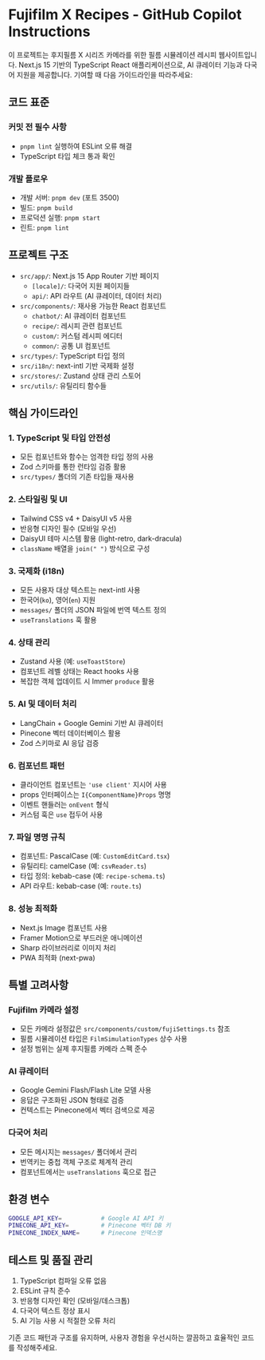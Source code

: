 # Fujifilm X Recipes - GitHub Copilot Instructions

이 프로젝트는 후지필름 X 시리즈 카메라를 위한 필름 시뮬레이션 레시피 웹사이트입니다. Next.js 15 기반의 TypeScript React 애플리케이션으로, AI 큐레이터 기능과 다국어 지원을 제공합니다. 기여할 때 다음 가이드라인을 따라주세요:

## 코드 표준

### 커밋 전 필수 사항

- `pnpm lint` 실행하여 ESLint 오류 해결
- TypeScript 타입 체크 통과 확인

### 개발 플로우

- 개발 서버: `pnpm dev` (포트 3500)
- 빌드: `pnpm build`
- 프로덕션 실행: `pnpm start`
- 린트: `pnpm lint`

## 프로젝트 구조

- `src/app/`: Next.js 15 App Router 기반 페이지
  - `[locale]/`: 다국어 지원 페이지들
  - `api/`: API 라우트 (AI 큐레이터, 데이터 처리)
- `src/components/`: 재사용 가능한 React 컴포넌트
  - `chatbot/`: AI 큐레이터 컴포넌트
  - `recipe/`: 레시피 관련 컴포넌트
  - `custom/`: 커스텀 레시피 에디터
  - `common/`: 공통 UI 컴포넌트
- `src/types/`: TypeScript 타입 정의
- `src/i18n/`: next-intl 기반 국제화 설정
- `src/stores/`: Zustand 상태 관리 스토어
- `src/utils/`: 유틸리티 함수들

## 핵심 가이드라인

### 1. TypeScript 및 타입 안전성

- 모든 컴포넌트와 함수는 엄격한 타입 정의 사용
- Zod 스키마를 통한 런타임 검증 활용
- `src/types/` 폴더의 기존 타입들 재사용

### 2. 스타일링 및 UI

- Tailwind CSS v4 + DaisyUI v5 사용
- 반응형 디자인 필수 (모바일 우선)
- DaisyUI 테마 시스템 활용 (light-retro, dark-dracula)
- `className` 배열을 `join(" ")` 방식으로 구성

### 3. 국제화 (i18n)

- 모든 사용자 대상 텍스트는 next-intl 사용
- 한국어(`ko`), 영어(`en`) 지원
- `messages/` 폴더의 JSON 파일에 번역 텍스트 정의
- `useTranslations` 훅 활용

### 4. 상태 관리

- Zustand 사용 (예: `useToastStore`)
- 컴포넌트 레벨 상태는 React hooks 사용
- 복잡한 객체 업데이트 시 Immer `produce` 활용

### 5. AI 및 데이터 처리

- LangChain + Google Gemini 기반 AI 큐레이터
- Pinecone 벡터 데이터베이스 활용
- Zod 스키마로 AI 응답 검증

### 6. 컴포넌트 패턴

- 클라이언트 컴포넌트는 `'use client'` 지시어 사용
- props 인터페이스는 `I{ComponentName}Props` 명명
- 이벤트 핸들러는 `onEvent` 형식
- 커스텀 훅은 `use` 접두어 사용

### 7. 파일 명명 규칙

- 컴포넌트: PascalCase (예: `CustomEditCard.tsx`)
- 유틸리티: camelCase (예: `csvReader.ts`)
- 타입 정의: kebab-case (예: `recipe-schema.ts`)
- API 라우트: kebab-case (예: `route.ts`)

### 8. 성능 최적화

- Next.js Image 컴포넌트 사용
- Framer Motion으로 부드러운 애니메이션
- Sharp 라이브러리로 이미지 처리
- PWA 최적화 (next-pwa)

## 특별 고려사항

### Fujifilm 카메라 설정

- 모든 카메라 설정값은 `src/components/custom/fujiSettings.ts` 참조
- 필름 시뮬레이션 타입은 `FilmSimulationTypes` 상수 사용
- 설정 범위는 실제 후지필름 카메라 스펙 준수

### AI 큐레이터

- Google Gemini Flash/Flash Lite 모델 사용
- 응답은 구조화된 JSON 형태로 검증
- 컨텍스트는 Pinecone에서 벡터 검색으로 제공

### 다국어 처리

- 모든 메시지는 `messages/` 폴더에서 관리
- 번역키는 중첩 객체 구조로 체계적 관리
- 컴포넌트에서는 `useTranslations` 훅으로 접근

## 환경 변수

```bash
GOOGLE_API_KEY=           # Google AI API 키
PINECONE_API_KEY=         # Pinecone 벡터 DB 키
PINECONE_INDEX_NAME=      # Pinecone 인덱스명
```

## 테스트 및 품질 관리

1. TypeScript 컴파일 오류 없음
2. ESLint 규칙 준수
3. 반응형 디자인 확인 (모바일/데스크톱)
4. 다국어 텍스트 정상 표시
5. AI 기능 사용 시 적절한 오류 처리

기존 코드 패턴과 구조를 유지하며, 사용자 경험을 우선시하는 깔끔하고 효율적인 코드를 작성해주세요.
